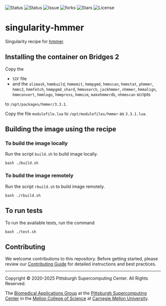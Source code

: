 ![Status](https://github.com/pscedu/singularity-hmmer/actions/workflows/main.yml/badge.svg)
![Status](https://github.com/pscedu/singularity-hmmer/actions/workflows/pretty.yml/badge.svg)
![Issue](https://img.shields.io/github/issues/pscedu/singularity-hmmer)
![forks](https://img.shields.io/github/forks/pscedu/singularity-hmmer)
![Stars](https://img.shields.io/github/stars/pscedu/singularity-hmmer)
![License](https://img.shields.io/github/license/pscedu/singularity-hmmer)

# singularity-hmmer
Singularity recipe for [hmmer](https://github.com/EddyRivasLab/hmmer).

## Installing the container on Bridges 2
Copy the

* `SIF` file
* and the `alimask`, `hmmbuild`, `hmmemit`, `hmmpgmd`, `hmmscan`, `hmmstat`, `phmmer`, `hmmc2`, `hmmfetch`, `hmmpgmd_shard`, `hmmsearch`, `jackhmmer`, `nhmmer`, `hmmalign`, `hmmconvert`, `hmmlogo`, `hmmpress`, `hmmsim`, `makehmmerdb`, `nhmmscan` scripts

to `/opt/packages/hmmer/3.3.1`.

Copy the file `modulefile.lua` to `/opt/modulefiles/hmmer` as `3.3.1.lua`.

## Building the image using the recipe

### To build the image locally
Run the script `build.sh` to build image locally.

```
bash ./build.sh
```

### To build the image remotely
Run the script `rbuild.sh` to build image remotely.

```
bash ./rbuild.sh
```

## To run tests
To run the available tests, run the command

```
bash ./test.sh
```
## Contributing
We welcome contributions to this repository. Before getting started, please review our [Contributing Guide](https://raw.githubusercontent.com/pscedu/singularity-report/refs/heads/main/CONTRIBUTING.md) for detailed instructions and best practices.

---
Copyright © 2020-2025 Pittsburgh Supercomputing Center. All Rights Reserved.

The [Biomedical Applications Group](https://www.psc.edu/biomedical-applications/) at the [Pittsburgh Supercomputing Center](http://www.psc.edu) in the [Mellon College of Science](https://www.cmu.edu/mcs/) at [Carnegie Mellon University](http://www.cmu.edu).
